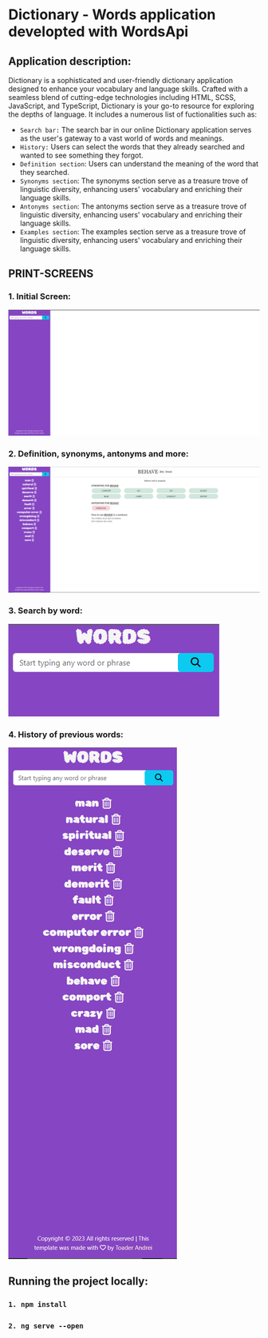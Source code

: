 # Dictionary - Words application developted with WordsApi

## Application description:

Dictionary is a sophisticated and user-friendly dictionary application designed to enhance your vocabulary and language skills. Crafted with a seamless blend of cutting-edge technologies including HTML, SCSS, JavaScript, and TypeScript, Dictionary is your go-to resource for exploring the depths of language. It includes a numerous list of fuctionalities such as:

- `Search bar:` The search bar in our online Dictionary application serves as the user's gateway to a vast world of words and meanings.
- `History:` Users can select the words that they already searched and wanted to see something they forgot.
- `Definition section`: Users can understand the meaning of the word that they searched.
- `Synonyms section`: The synonyms section serve as a treasure trove of linguistic diversity, enhancing users' vocabulary and enriching their language skills.
- `Antonyms section`: The antonyms section serve as a treasure trove of linguistic diversity, enhancing users' vocabulary and enriching their language skills.
- `Examples section`: The examples section serve as a treasure trove of linguistic diversity, enhancing users' vocabulary and enriching their language skills.

## PRINT-SCREENS

### 1. Initial Screen:

![cheese!](/public/initial.png)

### 2. Definition, synonyms, antonyms and more:

![cheese!](/public/final.png)

### 3. Search by word:

![cheese!](/public/search.png)

### 4. History of previous words:

![cheese!](/public/history.png)

## Running the project locally:

### `1. npm install`

### `2. ng serve --open`
